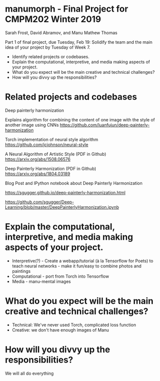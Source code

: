 # manumorph - Final Project for CMPM202 Winter 2019 
Sarah Frost, David Abramov, and Manu Mathew Thomas 

Part 1 of final project, due Tuesday, Feb 19: 
Solidify the team and the main idea of your project by Tuesday of Week 7. 
- Identify related projects or codebases. 
- Explain the computational, interpretive, and media making aspects of your project. 
- What do you expect will be the main creative and technical challenges? 
- How will you divvy up the responsibilities? 


# Related projects and codebases 
Deep painterly harmonization 

Explains algorithm for combining the content of one image with the style of another image using CNNs
https://github.com/luanfujun/deep-painterly-harmonization


Torch implementation of neural style algorithm
https://github.com/jcjohnson/neural-style


A Neural Algorithm of Artistic Style (PDF in Github)
https://arxiv.org/abs/1508.06576 

Deep Painterly Harmonization (PDF in Github)
https://arxiv.org/abs/1804.03189

Blog Post and IPython notebook about Deep Painterly Harmonization 

https://sgugger.github.io/deep-painterly-harmonization.html

https://github.com/sgugger/Deep-Learning/blob/master/DeepPainterlyHarmonization.ipynb

# Explain the computational, interpretive, and media making aspects of your project. 

- Interpretive(?) - Create a webapp/tutorial (à la Tensorflow for Poets) to teach neural networks - make it fun/easy to combine photos and paintings
- Computational - port from Torch into Tensorflow 
- Media - manu-mental images 

# What do you expect will be the main creative and technical challenges? 

- Technical: We've never used Torch, complicated loss function
- Creative: we don't have enough images of Manu 

# How will you divvy up the responsibilities? 

We will all do everything



